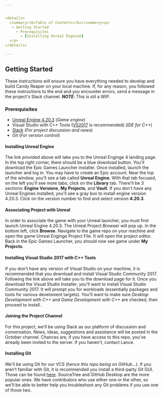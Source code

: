 ```yaml
---


<details>
  <summary><b>Table of Contents</b></summary><p>
   - Getting Started
     - Prerequisites
       - [Installing Unreal Engnine]
  </p>
</details>

---
```


## Getting Started
These instructions will ensure you have everything needed to develop and build Candy Reaper on your local machine. If, for any reason, you followed these instructions to the end and you encounter errors, send a message in the project's Slack channel. 
***NOTE***: This is stil a WIP.

### Prerequisites
- [Unreal Engine 4.20.3](https://www.unrealengine.com/en-US/what-is-unreal-engine-4) (*Game engine*)
- Visual Studio with C++ Tools ([VS2017](https://visualstudio.microsoft.com/downloads/) is recommended) (*IDE for C++*)
- [Slack](https://fortworthgamedev.slack.com/messages/C8MHLSPLY) (*For project discussion and news*)
- Git (*For version control*)

#### Installing Unreal Engine
The link provided above will take you to the Unreal Enginge 4 landing page. In the top right corner, there should be a blue download button. You'll download the Epic Games Launcher installer. Once installed, launch the launcher and log in. You may have to create an Epic account. Near the top of the window, you'll see a tab called **Unreal Engine**. With that tab focused, on the left you'll see more tabs; click on the **Library** tab. There'll be 3 sections: **Engine Versions**, **My Projects**, and  **Vault**. If you don't have any Unreal Engines installed, you'll see a gray box to install engine version 4.20.3. Click on the version number to find and select version **4.20.3**. 

#### Associating Project with Unreal
In order to associate the game with your Unreal launcher, you must first launch Unreal Engine 4.20.3. The Unreal Project Browser will pop up. In the bottom left, click **Browse**. Navigate to the game repo on your machine and open the game Unreal Enginge Project File. It will open the project editor. Back in the Epic Games Launcher, you should now see game under **My Projects**. 

#### Installing Visual Studio 2017 with C++ Tools
If you don't have any version of Visual Studio on your machine, it is recommended that you download and install Visual Studio Community 2017. Following the link above will take you to the download page for it. Once you download the Visual Studio Installer, you'll want to install Visual Studio Community 2017. It will prompt you for workloads (essentially packages and tools for various develoment targets). You'll want to make sure *Desktop Development with C++* and *Game Development with C++* are checked, then proceed to install. 

#### Joining the Project Channel
For this project, we'll be using Slack as our platform of discussion and conversation. News, ideas, suggestions and assistance will be posted in the October channel. Chances are, if you have access to this repo, you've already been invited to the server. If you haven't, contact Lance. 


#### Installing Git
We'll be using Git for our VCS (*hence this repo being on GitHub...*). If you aren't familiar with Git, it is recommended you install a third-party Git GUI. Those can be found [here](https://git-scm.com/downloads/guis). SourceTree and GitHub Desktop are the more popular ones. We have contributors who use either one or the other, so we'll be able to better help you troubleshoot any Git problems if you use one of those two.
